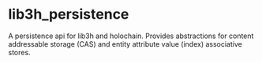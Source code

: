 # lib3h_persistence

A persistence api for lib3h and holochain. Provides abstractions for content addressable storage (CAS) and entity attribute value (index) associative stores.


